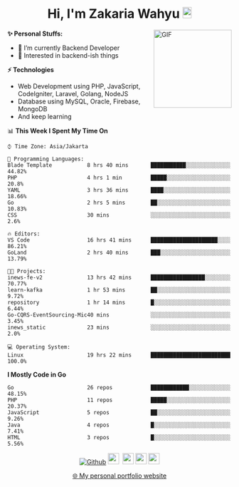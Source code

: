 <h1 align="center">Hi, I'm Zakaria Wahyu <img src="https://github.com/TheDudeThatCode/TheDudeThatCode/blob/master/Assets/Hi.gif" width="20px" height="25px"></h1>

<img align="right" alt="GIF" height="175px" src="https://www.nayakapratama.co.id/wp-content/uploads/2019/07/Website-Maintenance.gif" />

**✨ Personal Stuffs:**
- 🔭 I’m currently Backend Developer
- 🌱 Interested in backend-ish things

**⚡ Technologies**
- Web Development using PHP, JavaScript, CodeIgniter, Laravel, Golang, NodeJS
- Database using MySQL, Oracle, Firebase, MongoDB
- And keep learning

<!--START_SECTION:waka-->
📊 **This Week I Spent My Time On** 

```text
⌚︎ Time Zone: Asia/Jakarta

💬 Programming Languages: 
Blade Template           8 hrs 40 mins       ███████████░░░░░░░░░░░░░░   44.82% 
PHP                      4 hrs 1 min         █████░░░░░░░░░░░░░░░░░░░░   20.8% 
YAML                     3 hrs 36 mins       ████░░░░░░░░░░░░░░░░░░░░░   18.66% 
Go                       2 hrs 5 mins        ██░░░░░░░░░░░░░░░░░░░░░░░   10.83% 
CSS                      30 mins             ░░░░░░░░░░░░░░░░░░░░░░░░░   2.6%

🔥 Editors: 
VS Code                  16 hrs 41 mins      █████████████████████░░░░   86.21% 
GoLand                   2 hrs 40 mins       ███░░░░░░░░░░░░░░░░░░░░░░   13.79%

🐱‍💻 Projects: 
inews-fe-v2              13 hrs 42 mins      █████████████████░░░░░░░░   70.77% 
learn-kafka              1 hr 53 mins        ██░░░░░░░░░░░░░░░░░░░░░░░   9.72% 
repository               1 hr 14 mins        █░░░░░░░░░░░░░░░░░░░░░░░░   6.44% 
Go-CQRS-EventSourcing-Mic40 mins             ░░░░░░░░░░░░░░░░░░░░░░░░░   3.45% 
inews_static             23 mins             ░░░░░░░░░░░░░░░░░░░░░░░░░   2.0%

💻 Operating System: 
Linux                    19 hrs 22 mins      █████████████████████████   100.0%

```

**I Mostly Code in Go** 

```text
Go                       26 repos            ████████████░░░░░░░░░░░░░   48.15% 
PHP                      11 repos            █████░░░░░░░░░░░░░░░░░░░░   20.37% 
JavaScript               5 repos             ██░░░░░░░░░░░░░░░░░░░░░░░   9.26% 
Java                     4 repos             █░░░░░░░░░░░░░░░░░░░░░░░░   7.41% 
HTML                     3 repos             █░░░░░░░░░░░░░░░░░░░░░░░░   5.56%

```



<!--END_SECTION:waka-->

<p align="center">
<a href="https://github.com/zakariawahyu" target="_blank"><img alt="Github" src="https://img.shields.io/badge/GitHub-%2312100E.svg?&style=for-the-badge&logo=Github&logoColor=white" /></a>
<a href="https://www.twitter.com/_zakariawahyu"><img src="https://img.shields.io/badge/twitter-%231DA1F2.svg?&style=for-the-badge&logo=twitter&logoColor=white" height=25></a> 
<a href="https://www.linkedin.com/in/zakariawahyu"><img src="https://img.shields.io/badge/linkedin-%230077B5.svg?&style=for-the-badge&logo=linkedin&logoColor=white" height=25></a> 
<a href="https://www.instagram.com/_zakariawahyu"><img src="https://img.shields.io/badge/instagram-%23E4405F.svg?&style=for-the-badge&logo=instagram&logoColor=white" height=25></a>
<a href="https://medium.com/@zakariawahyu"><img src="https://img.shields.io/badge/Medium-12100E?style=for-the-badge&logo=medium&logoColor=white" height=25></a>
</p>
<p align="center"><a href="https://www.zakariawahyu.com" target="_blank">🌐 My personal portfolio website</a></p>
